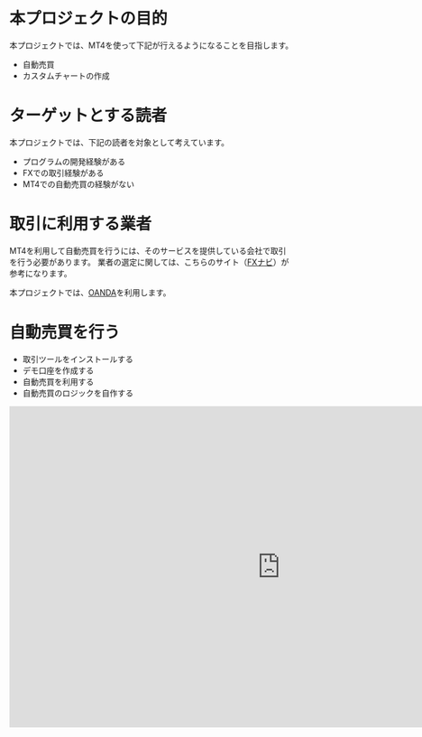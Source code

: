 # 本プロジェクトの目的

本プロジェクトでは、MT4を使って下記が行えるようになることを目指します。
- 自動売買
- カスタムチャートの作成

# ターゲットとする読者

本プロジェクトでは、下記の読者を対象として考えています。

- プログラムの開発経験がある
- FXでの取引経験がある
- MT4での自動売買の経験がない

# 取引に利用する業者

MT4を利用して自動売買を行うには、そのサービスを提供している会社で取引を行う必要があります。
業者の選定に関しては、こちらのサイト（[FXナビ](https://www.fxnav.net/mt4/mt4_company/)）が参考になります。

本プロジェクトでは、[OANDA](https://www.oanda.jp/)を利用します。

# 自動売買を行う

- 取引ツールをインストールする
- デモ口座を作成する
- 自動売買を利用する
- 自動売買のロジックを自作する

<iframe src="https://docs.google.com/presentation/d/e/2PACX-1vSiDblljgOFauX1L1zy32zqwkT1y_ID80prD1GGPfrQqt3KSsVhyey4odaLJU8s76wAwYSqKEZCZhVs/embed?start=false&loop=false&delayms=3000" frameborder="0" width="960" height="569" allowfullscreen="true" mozallowfullscreen="true" webkitallowfullscreen="true"></iframe>
